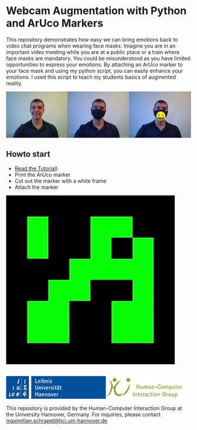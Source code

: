 # Webcam Augmentation with Python and ArUco Markers

This repository demonstrates how easy we can bring emotions back to video chat programs when wearing face masks.
Imagine you are in an important video meeting while you are at a public place or a train where face masks are mandatory. You could be misunderstood as you have limited opportunities to express your emotions.
By attaching an ArUco marker to your face mask and using my python script, you can easily enhance your emotions. 
I used this script to teach my students basics of augmented reality.

![Teaser](Tutorial/Teaser.jpg)

## Howto start
- [Read the Tutorial](Tutorial/README.md))
- Print the ArUco marker
- Cut out the marker with a white frame
- Attach the marker
	
![ArUco Marker](ArUco_marker.jpg)

	
##
![HCI Group](https://github.com/M-Schrapel/Public-AR-Booksearch/blob/master/Institute.png)

This repository is provided by the Human-Computer Interaction Group at the University Hannover, Germany. For inquiries, please contact maximilian.schrapel@hci.uni-hannover.de
